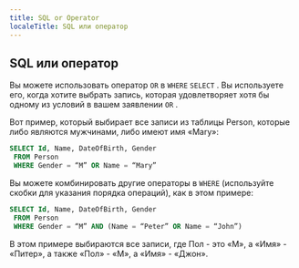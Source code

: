 ```yaml
---
title: SQL or Operator
localeTitle: SQL или оператор
---
```

## SQL или оператор

Вы можете использовать оператор `OR` в `WHERE` `SELECT` . Вы используете его, когда хотите выбрать запись, которая удовлетворяет хотя бы одному из условий в вашем заявлении `OR` .

Вот пример, который выбирает все записи из таблицы Person, которые либо являются мужчинами, либо имеют имя «Mary»:

```sql
SELECT Id, Name, DateOfBirth, Gender 
 FROM Person 
 WHERE Gender = “M” OR Name = “Mary” 
```

Вы можете комбинировать другие операторы в `WHERE` (используйте скобки для указания порядка операций), как в этом примере:

```sql
SELECT Id, Name, DateOfBirth, Gender 
 FROM Person 
 WHERE Gender = “M” AND (Name = “Peter” OR Name = “John”) 
```

В этом примере выбираются все записи, где Пол - это «М», а «Имя» - «Питер», а также «Пол» - «М», а «Имя» - «Джон».